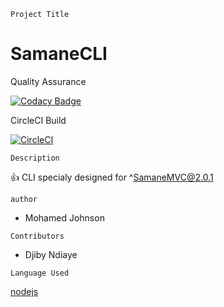 ````````````
Project Title
````````````
# SamaneCLI

Quality Assurance

[![Codacy Badge](https://api.codacy.com/project/badge/Grade/52b7e7291f8341dba2fd9e4b73f18265)](https://app.codacy.com/app/LPIX-11/SamaneCLI?utm_source=github.com&utm_medium=referral&utm_content=LPIX-11/SamaneCLI&utm_campaign=Badge_Grade_Dashboard)

CircleCI Build

[![CircleCI](https://circleci.com/gh/LPIX-11/SamaneCLI.svg?style=svg)](https://circleci.com/gh/LPIX-11/SamaneCLI)

````````````
Description 
````````````
:+1: CLI specialy designed for ^SamaneMVC@2.0.1

````````````
author
````````````
- Mohamed Johnson

````````````
Contributors
````````````
+ Djiby Ndiaye

`````````````
Language Used
``````````````

[nodejs](https://nodejs.org/en/)

